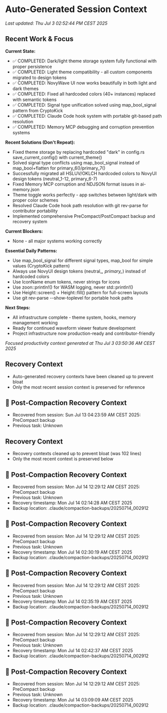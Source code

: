 # Auto-Generated Session Context

*Last updated: Thu Jul  3 02:52:44 PM CEST 2025*

## Recent Work & Focus

**Current State:**
- ✅ COMPLETED: Dark/light theme storage system fully functional with proper persistence
- ✅ COMPLETED: Light theme compatibility - all custom components migrated to design tokens
- ✅ COMPLETED: NovyWave UI now works beautifully in both light and dark themes
- ✅ COMPLETED: Fixed all hardcoded colors (40+ instances) replaced with semantic tokens
- ✅ COMPLETED: Signal type unification solved using map_bool_signal pattern from CryptoKick
- ✅ COMPLETED: Claude Code hook system with portable git-based path resolution
- ✅ COMPLETED: Memory MCP debugging and corruption prevention systems

**Recent Solutions (Don't Repeat):**
- Fixed theme storage by replacing hardcoded "dark" in config.rs save_current_config() with current_theme()
- Solved signal type conflicts using map_bool_signal instead of map_bool+flatten for primary_6()/primary_7()
- Successfully migrated all HSLUV/OKLCH hardcoded colors to NovyUI design tokens (neutral_1-12, primary_6-7)
- Fixed Memory MCP corruption and NDJSON format issues in ai-memory.json
- Theme toggle works perfectly - app switches between light/dark with proper color schemes
- Resolved Claude Code hook path resolution with git rev-parse for contributor portability
- Implemented comprehensive PreCompact/PostCompact backup and recovery system

**Current Blockers:**
- None - all major systems working correctly

**Essential Daily Patterns:**
- Use map_bool_signal for different signal types, map_bool for simple values (CryptoKick pattern)
- Always use NovyUI design tokens (neutral_*, primary_*) instead of hardcoded colors
- Use IconName enum tokens, never strings for icons  
- Use zoon::println!() for WASM logging, never std::println!()
- Use Height::screen() + Height::fill() pattern for full-screen layouts
- Use git rev-parse --show-toplevel for portable hook paths

**Next Steps:**
- All infrastructure complete - theme system, hooks, memory management working
- Ready for continued waveform viewer feature development
- Project infrastructure now production-ready and contributor-friendly

*Focused productivity context generated at Thu Jul  3 03:50:36 AM CEST 2025*


## Recovery Context
- Auto-generated recovery contexts have been cleaned up to prevent bloat
- Only the most recent session context is preserved for reference

## 🔄 Post-Compaction Recovery Context
- Recovered from session: Sun Jul 13 04:23:59 AM CEST 2025: PreCompact backup
- Previous task: Unknown

## Recovery Context
- Recovery contexts cleaned up to prevent bloat (was 102 lines)
- Only the most recent context is preserved below

## 🔄 Post-Compaction Recovery Context
- Recovered from session: Mon Jul 14 12:29:12 AM CEST 2025: PreCompact backup
- Previous task: Unknown
- Recovery timestamp: Mon Jul 14 02:14:28 AM CEST 2025
- Backup location: .claude/compaction-backups/20250714_002912

## 🔄 Post-Compaction Recovery Context
- Recovered from session: Mon Jul 14 12:29:12 AM CEST 2025: PreCompact backup
- Previous task: Unknown
- Recovery timestamp: Mon Jul 14 02:30:19 AM CEST 2025
- Backup location: .claude/compaction-backups/20250714_002912

## 🔄 Post-Compaction Recovery Context
- Recovered from session: Mon Jul 14 12:29:12 AM CEST 2025: PreCompact backup
- Previous task: Unknown
- Recovery timestamp: Mon Jul 14 02:35:19 AM CEST 2025
- Backup location: .claude/compaction-backups/20250714_002912

## 🔄 Post-Compaction Recovery Context
- Recovered from session: Mon Jul 14 12:29:12 AM CEST 2025: PreCompact backup
- Previous task: Unknown
- Recovery timestamp: Mon Jul 14 02:42:37 AM CEST 2025
- Backup location: .claude/compaction-backups/20250714_002912

## 🔄 Post-Compaction Recovery Context
- Recovered from session: Mon Jul 14 12:29:12 AM CEST 2025: PreCompact backup
- Previous task: Unknown
- Recovery timestamp: Mon Jul 14 03:09:09 AM CEST 2025
- Backup location: .claude/compaction-backups/20250714_002912
